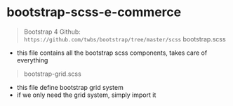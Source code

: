 # bootstrap-scss-e-commerce

> Bootstrap 4 Github: ```https://github.com/twbs/bootstrap/tree/master/scss```
> bootstrap.scss
* this file contains all the bootstrap scss components, takes care of everything

> bootstrap-grid.scss
* this file define bootstrap grid system
* if we only need the grid system, simply import it
